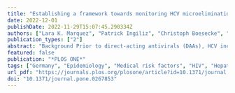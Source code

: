 ```yaml
---
title: "Establishing a framework towards monitoring HCV microelimination among men who have sex with men living with HIV in Germany: A modeling analysis"
date: 2022-12-01
publishDate: 2022-11-29T15:07:45.290334Z
authors: ["Lara K. Marquez", "Patrick Ingiliz", "Christoph Boesecke", "Ivanka Krznaric", "Knud Schewe", "Thomas Lutz", "Stefan Mauss", "Stefan Christensen", "Jürgen K. Rockstroh", "Sonia Jain", "Feng He", "Joel O. Wertheim", "Natasha K. Martin"]
publication_types: ["2"]
abstract: "Background Prior to direct-acting antivirals (DAAs), HCV incidence rose among men who have sex with men (MSM) living with HIV infection in Germany despite high hepatitis C virus (HCV) treatment rates. We establish a HCV elimination modeling framework to evaluate whether existing treatment rates can achieve the World Health Organization (WHO) incidence target among MSM living with HIV in Germany. Methods To evaluate progress towards HCV elimination in Germany, we adapted a previously published HCV transmission model among MSM living with diagnosed HIV. We modelled HCV incidence and prevalence until 2030 (relative to 2015) under existing treatment and DAA scale-up and explored potential impacts of disruptions in treatment and behavioral risk reduction due to the COVID-19 pandemic. Results Continuing current treatment rates will result in stable HCV incidence among MSM living with HIV in Germany between 2015–2030. The WHO HCV incidence target is achievable under DAA scale-up to 100% treatment combined with treatment of those previously diagnosed and untreated (at a rate of 15%/year) and would result in greater reductions with early treatment (3 vs 6 months) reducing incidence from 4.0/100person-years to 0.8/100person-years by 2030. A 12-month disruption to HCV treatment (20% reduction) and risk behaviors (25%,50%,75% reduction) during the COVID-19 pandemic would result in a 15% relative increase in total HCV incidence in 2030 compared to that expected under the status quo. Conclusions HCV elimination among MSM living with HIV in Germany requires further DAA scale-up among those newly diagnosed combined with efforts to treat those previously diagnosed but untreated. Prospective monitoring will establish whether Germany is on track for HCV microelimination."
featured: false
publication: "*PLOS ONE*"
tags: ["Germany", "Epidemiology", "Medical risk factors", "HIV", "Hepatitis C virus", "HIV diagnosis and management", "HIV epidemiology", "Men who have sex with men"]
url_pdf: "https://journals.plos.org/plosone/article?id=10.1371/journal.pone.0267853"
doi: "10.1371/journal.pone.0267853"
---
```


